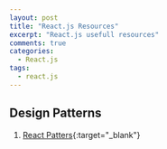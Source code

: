 ```yaml
---
layout: post
title: "React.js Resources"
excerpt: "React.js usefull resources"
comments: true
categories:
  - React.js
tags: 
  - react.js
---
```


## Design Patterns
1. [React Patters](http://reactpatterns.com/){:target="_blank"}
